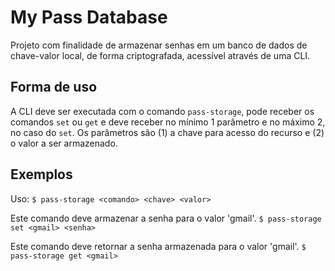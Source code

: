# My Pass Database
Projeto com finalidade de armazenar senhas em um banco de dados de chave-valor local, de forma criptografada,
acessível através de uma CLI.

## Forma de uso
A CLI deve ser executada com o comando ```pass-storage```,
pode receber os comandos ```set``` ou ```get```
e deve receber no mínimo 1 parâmetro e no máximo 2, no caso do ```set```.
Os parâmetros são (1) a chave para acesso do recurso e (2) o valor a ser armazenado.

## Exemplos
Uso: ```$ pass-storage <comando> <chave> <valor>```

Este comando deve armazenar a senha para o valor 'gmail'.
```$ pass-storage set <gmail> <senha>```

Este comando deve retornar a senha armazenada para o valor 'gmail'.
```$ pass-storage get <gmail>```